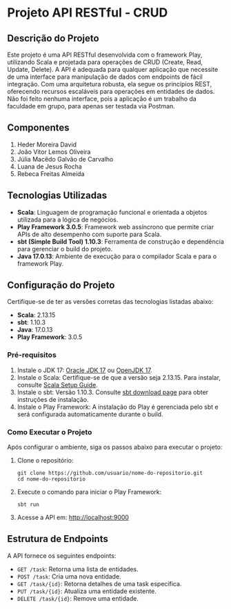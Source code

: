 <h1>Projeto API RESTful - CRUD</h1>

<h2>Descrição do Projeto</h2>
<p>
    Este projeto é uma API RESTful desenvolvida com o framework Play, utilizando Scala e projetada para operações de CRUD (Create, Read, Update, Delete). 
    A API é adequada para qualquer aplicação que necessite de uma interface para manipulação de dados com endpoints de fácil integração. 
    Com uma arquitetura robusta, ela segue os princípios REST, oferecendo recursos escaláveis para operações em entidades de dados. Não foi feito nenhuma interface, pois a aplicação é um trabalho
    da faculdade em grupo, para apenas ser testada via Postman.
</p>

<h2>Componentes</h2>
<ol>
    <li>Heder Moreira David</li>
    <li>João Vitor Lemos Oliveira</li>
    <li>Júlia Macêdo Galvão de Carvalho</li>
    <li>Luana de Jesus Rocha</li>
    <li>Rebeca Freitas Almeida</li>
</ol>
    

<h2>Tecnologias Utilizadas</h2>
<ul>
    <li><strong>Scala</strong>: Linguagem de programação funcional e orientada a objetos utilizada para a lógica de negócios.</li>
    <li><strong>Play Framework 3.0.5</strong>: Framework web assíncrono que permite criar APIs de alto desempenho com suporte para Scala.</li>
    <li><strong>sbt (Simple Build Tool) 1.10.3</strong>: Ferramenta de construção e dependência para gerenciar o build do projeto.</li>
    <li><strong>Java 17.0.13</strong>: Ambiente de execução para o compilador Scala e para o framework Play.</li>
</ul>

<h2>Configuração do Projeto</h2>
<p>Certifique-se de ter as versões corretas das tecnologias listadas abaixo:</p>
<ul>
    <li><strong>Scala</strong>: 2.13.15</li>
    <li><strong>sbt</strong>: 1.10.3</li>
    <li><strong>Java</strong>: 17.0.13</li>
    <li><strong>Play Framework</strong>: 3.0.5</li>
</ul>

<h3>Pré-requisitos</h3>
<ol>
    <li>Instale o JDK 17: <a href="https://www.oracle.com/java/technologies/javase-jdk17-downloads.html" target="_blank">Oracle JDK 17</a> ou <a href="https://openjdk.java.net/projects/jdk/17/" target="_blank">OpenJDK 17</a>.</li>
    <li>Instale o Scala: Certifique-se de que a versão seja 2.13.15. Para instalar, consulte <a href="https://www.scala-lang.org/download/" target="_blank">Scala Setup Guide</a>.</li>
    <li>Instale o sbt: Versão 1.10.3. Consulte <a href="https://www.scala-sbt.org/download.html" target="_blank">sbt download page</a> para obter instruções de instalação.</li>
    <li>Instale o Play Framework: A instalação do Play é gerenciada pelo sbt e será configurada automaticamente durante o build.</li>
</ol>

<h3>Como Executar o Projeto</h3>
<p>Após configurar o ambiente, siga os passos abaixo para executar o projeto:</p>

<ol>
    <li>Clone o repositório:
        <pre><code>git clone https://github.com/usuario/nome-do-repositorio.git
cd nome-do-repositorio</code></pre>
    </li>
    <li>Execute o comando para iniciar o Play Framework:
        <pre><code>sbt run</code></pre>
    </li>
    <li>Acesse a API em: <a href="http://localhost:9000" target="_blank">http://localhost:9000</a></li>
</ol>

<h2>Estrutura de Endpoints</h2>
<p>A API fornece os seguintes endpoints:</p>
<ul>
    <li><code>GET /task</code>: Retorna uma lista de entidades.</li>
    <li><code>POST /task</code>: Cria uma nova entidade.</li>
    <li><code>GET /task/{id}</code>: Retorna detalhes de uma task específica.</li>
    <li><code>PUT /task/{id}</code>: Atualiza uma entidade existente.</li>
    <li><code>DELETE /task/{id}</code>: Remove uma entidade.</li>
</ul>

